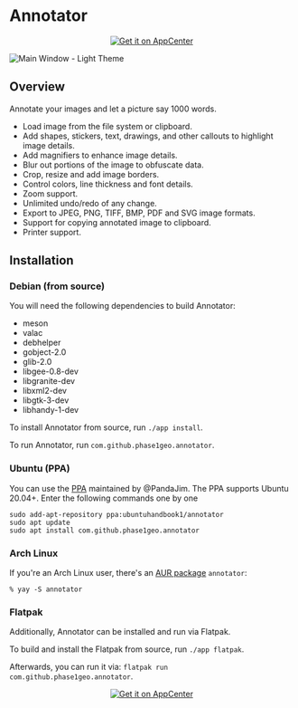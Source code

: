 # Annotator

<p align="center">
  <a href="https://appcenter.elementary.io/com.github.phase1geo.annotator">
    <img src="https://appcenter.elementary.io/badge.svg" alt="Get it on AppCenter"/>
  </a>
</p>

![<center><b>Main Window - Light Theme</b></center>](https://raw.githubusercontent.com/phase1geo/Annotator/master/data/screenshots/screenshot-light.png "Image Annotation for Elementary OS")

## Overview

Annotate your images and let a picture say 1000 words.

- Load image from the file system or clipboard.
- Add shapes, stickers, text, drawings, and other callouts to highlight image details.
- Add magnifiers to enhance image details.
- Blur out portions of the image to obfuscate data.
- Crop, resize and add image borders.
- Control colors, line thickness and font details.
- Zoom support.
- Unlimited undo/redo of any change.
- Export to JPEG, PNG, TIFF, BMP, PDF and SVG image formats.
- Support for copying annotated image to clipboard.
- Printer support.

## Installation

### Debian (from source)

You will need the following dependencies to build Annotator:

- meson
- valac
- debhelper
- gobject-2.0
- glib-2.0
- libgee-0.8-dev
- libgranite-dev
- libxml2-dev
- libgtk-3-dev
- libhandy-1-dev

To install Annotator from source, run `./app install`.

To run Annotator, run `com.github.phase1geo.annotator`.

### Ubuntu (PPA)

You can use the [PPA](https://launchpad.net/~ubuntuhandbook1/+archive/ubuntu/annotator/) maintained by @PandaJim. The PPA supports Ubuntu 20.04+. Enter the following commands one by one

```
sudo add-apt-repository ppa:ubuntuhandbook1/annotator
sudo apt update
sudo apt install com.github.phase1geo.annotator
```

### Arch Linux

If you're an Arch Linux user, there's an
[AUR package](https://aur.archlinux.org/packages/annotator/)
`annotator`:

```
% yay -S annotator
```

### Flatpak

Additionally, Annotator can be installed and run via Flatpak.

To build and install the Flatpak from source, run `./app flatpak`.

Afterwards, you can run it via: `flatpak run com.github.phase1geo.annotator`.

<p align="center">
  <a href="https://appcenter.elementary.io/com.github.phase1geo.annotator">
    <img src="https://appcenter.elementary.io/badge.svg" alt="Get it on AppCenter"/>
  </a>
</p>

